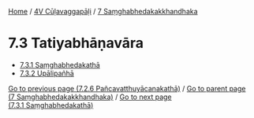 
[Home](/) / [4V Cūḷavaggapāḷi](...md) / [7 Saṃghabhedakakkhandhaka](../4V/7.md)

# 7.3 Tatiyabhāṇavāra

* [7.3.1 Saṃghabhedakathā](7.3/7.3.1.md)
* [7.3.2 Upālipañhā](7.3/7.3.2.md)

[Go to previous page (7.2.6 Pañcavatthuyācanakathā)](7.2/7.2.6.md) / [Go to parent page (7 Saṃghabhedakakkhandhaka)](../4V/7.md) / [Go to next page (7.3.1 Saṃghabhedakathā)](7.3/7.3.1.md)


